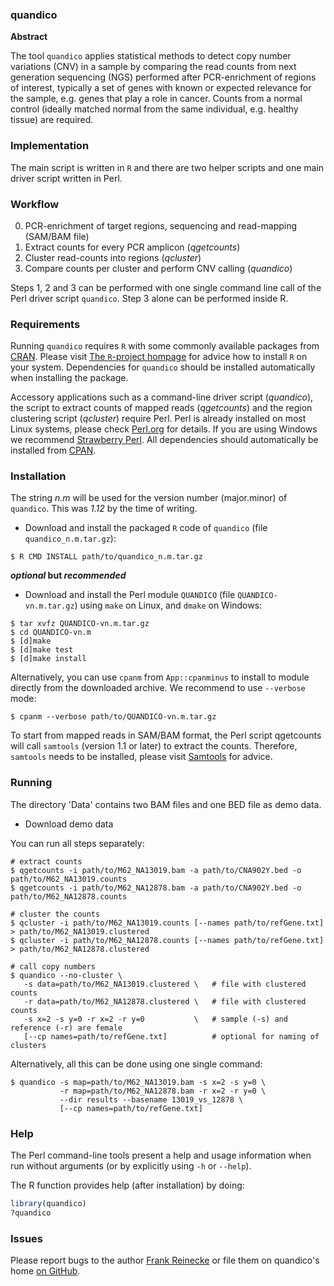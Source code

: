### quandico

**Abstract**

The tool `quandico` applies statistical methods to detect copy number variations (CNV) in a sample by comparing the 
read counts from next generation sequencing (NGS) performed after PCR-enrichment of regions of interest, typically a 
set of genes with known or expected relevance for the sample, e.g. genes that play a role in cancer. Counts from a normal 
control (ideally matched normal from the same individual, e.g. healthy tissue) are required. 

### Implementation
The main script is written in `R` and there are two helper scripts and one main driver script written in Perl.

### Workflow
0. PCR-enrichment of target regions, sequencing and read-mapping (SAM/BAM file)
1. Extract counts for every PCR amplicon (_qgetcounts_)
2. Cluster read-counts into regions (_qcluster_)
3. Compare counts per cluster and perform CNV calling (_quandico_)

Steps 1, 2 and 3 can be performed with one single command line call of the Perl 
driver script `quandico`. Step 3 alone can be performed inside R.

### Requirements
Running `quandico` requires `R` with some commonly available packages from [CRAN](http://cran.r-project.org). 
Please visit [The `R`-project hompage](http://www.r-project.org) for advice how to install `R` on your system.
Dependencies for `quandico` should be installed automatically when installing the package.

Accessory applications such as a command-line driver script (_quandico_), the script to extract counts of 
mapped reads (_qgetcounts_) and the region clustering script (_qcluster_) require Perl. Perl is already installed on 
most Linux systems, please check [Perl.org](http://www.perl.org) for details. If you are using Windows we 
recommend [Strawberry Perl](http://www.strawberryperl.com). All dependencies should automatically be installed 
from [CPAN](http://www.cpan.org).

### Installation

The string *n.m* will be used for the version number (major.minor) of `quandico`. This was *1.12* by the time of writing.

 * Download and install the packaged `R` code of `quandico` (file `quandico_n.m.tar.gz`):

`$ R CMD INSTALL path/to/quandico_n.m.tar.gz`

**_optional_ but _recommended_**

 * Download and install the Perl module `QUANDICO` (file `QUANDICO-vn.m.tar.gz`) using `make` on Linux, and `dmake` on Windows:

```
$ tar xvfz QUANDICO-vn.m.tar.gz
$ cd QUANDICO-vn.m
$ [d]make
$ [d]make test
$ [d]make install
```

Alternatively, you can use `cpanm` from `App::cpanminus` to install to module directly from the downloaded archive. 
We recommend to use `--verbose` mode:
	
`$ cpanm --verbose path/to/QUANDICO-vn.m.tar.gz`

To start from mapped reads in SAM/BAM format, the Perl script qgetcounts will call `samtools` (version 1.1 or later) to 
extract the counts. Therefore, `samtools` needs to be installed, please visit [Samtools](http://www.htslib.org) for advice.

### Running
The directory 'Data' contains two BAM files and one BED file as demo data. 

 * Download demo data

You can run all steps separately:

```
# extract counts
$ qgetcounts -i path/to/M62_NA13019.bam -a path/to/CNA902Y.bed -o path/to/M62_NA13019.counts
$ qgetcounts -i path/to/M62_NA12878.bam -a path/to/CNA902Y.bed -o path/to/M62_NA12878.counts

# cluster the counts
$ qcluster -i path/to/M62_NA13019.counts [--names path/to/refGene.txt] > path/to/M62_NA13019.clustered
$ qcluster -i path/to/M62_NA12878.counts [--names path/to/refGene.txt] > path/to/M62_NA12878.clustered

# call copy numbers
$ quandico --no-cluster \
   -s data=path/to/M62_NA13019.clustered \   # file with clustered counts
   -r data=path/to/M62_NA12878.clustered \   # file with clustered counts
   -s x=2 -s y=0 -r x=2 -r y=0           \   # sample (-s) and reference (-r) are female
   [--cp names=path/to/refGene.txt]          # optional for naming of clusters
```

Alternatively, all this can be done using one single command:

```
$ quandico -s map=path/to/M62_NA13019.bam -s x=2 -s y=0 \
           -r map=path/to/M62_NA12878.bam -r x=2 -r y=0 \
           --dir results --basename 13019_vs_12878 \
           [--cp names=path/to/refGene.txt]
```

### Help
The Perl command-line tools present a help and usage information when run without arguments (or by explicitly using `-h` 
or `--help`).

The R function provides help (after installation) by doing:

```R
library(quandico)
?quandico
```

### Issues
Please report bugs to the author [Frank Reinecke](mailto:frank.reinecke@qiagen.com) or file 
them on quandico's home [on GitHub](http://github.com/fr02081975/quandico).

